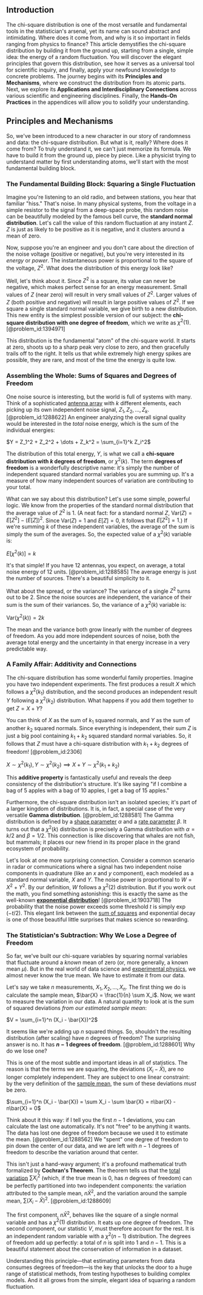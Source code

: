 ## Introduction
The chi-square distribution is one of the most versatile and fundamental tools in the statistician's arsenal, yet its name can sound abstract and intimidating. Where does it come from, and why is it so important in fields ranging from physics to finance? This article demystifies the chi-square distribution by building it from the ground up, starting from a single, simple idea: the energy of a random fluctuation. You will discover the elegant principles that govern this distribution, see how it serves as a universal tool for scientific inquiry, and finally, apply your newfound knowledge to concrete problems. The journey begins with its **Principles and Mechanisms**, where we construct the distribution from its atomic parts. Next, we explore its **Applications and Interdisciplinary Connections** across various scientific and engineering disciplines. Finally, the **Hands-On Practices** in the appendices will allow you to solidify your understanding.

## Principles and Mechanisms

So, we've been introduced to a new character in our story of randomness and data: the chi-square distribution. But what is it, really? Where does it come from? To truly understand it, we can't just memorize its formula. We have to build it from the ground up, piece by piece. Like a physicist trying to understand matter by first understanding atoms, we'll start with the most fundamental building block.

### The Fundamental Building Block: Squaring a Single Fluctuation

Imagine you're listening to an old radio, and between stations, you hear that familiar "hiss." That's noise. In many physical systems, from the voltage in a simple resistor to the signal from a deep-space probe, this random noise can be beautifully modeled by the famous bell curve, the **standard normal distribution**. Let's call the value of this random fluctuation at any instant $Z$. $Z$ is just as likely to be positive as it is negative, and it clusters around a mean of zero.

Now, suppose you're an engineer and you don't care about the direction of the noise voltage (positive or negative), but you're very interested in its *energy* or *power*. The instantaneous power is proportional to the square of the voltage, $Z^2$. What does the distribution of this energy look like?

Well, let's think about it. Since $Z^2$ is a square, its value can never be negative, which makes perfect sense for an energy measurement. Small values of $Z$ (near zero) will result in very small values of $Z^2$. Larger values of $Z$ (both positive and negative) will result in large positive values of $Z^2$. If we square a single standard normal variable, we give birth to a new distribution. This new entity is the simplest possible version of our subject: the **chi-square distribution with one degree of freedom**, which we write as $\chi^2(1)$. [@problem_id:1394971]

This distribution is the fundamental "atom" of the chi-square world. It starts at zero, shoots up to a sharp peak very close to zero, and then gracefully trails off to the right. It tells us that while extremely high energy spikes are possible, they are rare, and most of the time the energy is quite low.

### Assembling the Whole: Sums of Squares and Degrees of Freedom

One noise source is interesting, but the world is full of systems with many. Think of a sophisticated [antenna array](@article_id:260347) with $k$ different elements, each picking up its own independent noise signal, $Z_1, Z_2, \ldots, Z_k$. [@problem_id:1288622] An engineer analyzing the overall signal quality would be interested in the *total* noise energy, which is the sum of the individual energies:

$Y = Z_1^2 + Z_2^2 + \dots + Z_k^2 = \sum_{i=1}^k Z_i^2$

The distribution of this total energy, $Y$, is what we call a **chi-square distribution with $k$ degrees of freedom**, or $\chi^2(k)$. The term **degrees of freedom** is a wonderfully descriptive name: it's simply the number of independent squared standard normal variables you are summing up. It's a measure of how many independent sources of variation are contributing to your total.

What can we say about this distribution? Let's use some simple, powerful logic. We know from the properties of the standard normal distribution that the average value of $Z^2$ is 1. (A neat fact: for a standard normal $Z$, $\text{Var}(Z) = E[Z^2] - (E[Z])^2$. Since $\text{Var}(Z)=1$ and $E[Z]=0$, it follows that $E[Z^2]=1$.) If we're summing $k$ of these independent variables, the average of the sum is simply the sum of the averages. So, the expected value of a $\chi^2(k)$ variable is:

$E[\chi^2(k)] = k$

It's that simple! If you have 12 antennas, you expect, on average, a total noise energy of 12 units. [@problem_id:1288585] The average energy is just the number of sources. There's a beautiful simplicity to it.

What about the spread, or the variance? The variance of a single $Z^2$ turns out to be 2. Since the noise sources are independent, the variance of their sum is the sum of their variances. So, the variance of a $\chi^2(k)$ variable is:

$\text{Var}(\chi^2(k)) = 2k$

The mean and the variance both grow linearly with the number of degrees of freedom. As you add more independent sources of noise, both the average total energy and the uncertainty in that energy increase in a very predictable way.

### A Family Affair: Additivity and Connections

The chi-square distribution has some wonderful family properties. Imagine you have two independent experiments. The first produces a result $X$ which follows a $\chi^2(k_1)$ distribution, and the second produces an independent result $Y$ following a $\chi^2(k_2)$ distribution. What happens if you add them together to get $Z = X + Y$?

You can think of $X$ as the sum of $k_1$ squared normals, and $Y$ as the sum of another $k_2$ squared normals. Since everything is independent, their sum $Z$ is just a big pool containing $k_1 + k_2$ squared standard normal variables. So, it follows that $Z$ must have a chi-square distribution with $k_1 + k_2$ degrees of freedom! [@problem_id:2306]

$X \sim \chi^2(k_1), Y \sim \chi^2(k_2) \implies X+Y \sim \chi^2(k_1 + k_2)$

This **additive property** is fantastically useful and reveals the deep consistency of the distribution's structure. It's like saying "if I combine a bag of 5 apples with a bag of 10 apples, I get a bag of 15 apples."

Furthermore, the chi-square distribution isn't an isolated species; it's part of a larger kingdom of distributions. It is, in fact, a special case of the very versatile **Gamma distribution**. [@problem_id:1288581] The Gamma distribution is defined by a [shape parameter](@article_id:140568) $\alpha$ and a [rate parameter](@article_id:264979) $\beta$. It turns out that a $\chi^2(k)$ distribution is precisely a Gamma distribution with $\alpha = k/2$ and $\beta = 1/2$. This connection is like discovering that whales are not fish, but mammals; it places our new friend in its proper place in the grand ecosystem of probability.

Let's look at one more surprising connection. Consider a common scenario in radar or communications where a signal has two independent noise components in quadrature (like an $x$ and $y$ component), each modeled as a standard normal variable, $X$ and $Y$. The noise power is proportional to $W = X^2 + Y^2$. By our definition, $W$ follows a $\chi^2(2)$ distribution. But if you work out the math, you find something astonishing: this is exactly the same as the well-known **[exponential distribution](@article_id:273400)**! [@problem_id:1903718] The probability that the noise power exceeds some threshold $t$ is simply $\exp(-t/2)$. This elegant link between the [sum of squares](@article_id:160555) and exponential decay is one of those beautiful little surprises that makes science so rewarding.

### The Statistician's Subtraction: Why We Lose a Degree of Freedom

So far, we've built our chi-square variables by squaring normal variables that fluctuate around a *known* mean of zero (or, more generally, a known mean $\mu$). But in the real world of data science and [experimental physics](@article_id:264303), we almost never know the true mean. We have to estimate it from our data.

Let's say we take $n$ measurements, $X_1, X_2, \ldots, X_n$. The first thing we do is calculate the sample mean, $\bar{X} = \frac{1}{n} \sum X_i$. Now, we want to measure the variation in our data. A natural quantity to look at is the sum of squared deviations *from our estimated sample mean*:

$V = \sum_{i=1}^n (X_i - \bar{X})^2$

It seems like we're adding up $n$ squared things. So, shouldn't the resulting distribution (after scaling) have $n$ degrees of freedom? The surprising answer is no. It has **$n-1$ degrees of freedom**. [@problem_id:1288601] Why do we lose one?

This is one of the most subtle and important ideas in all of statistics. The reason is that the terms we are squaring, the deviations $(X_i - \bar{X})$, are no longer completely independent. They are subject to one linear constraint: by the very definition of the [sample mean](@article_id:168755), the sum of these deviations *must* be zero.

$\sum_{i=1}^n (X_i - \bar{X}) = \sum X_i - \sum \bar{X} = n\bar{X} - n\bar{X} = 0$

Think about it this way: if I tell you the first $n-1$ deviations, you can calculate the last one automatically. It's not "free" to be anything it wants. The data has lost one degree of freedom because we used it to estimate the mean. [@problem_id:1288562] We "spent" one degree of freedom to pin down the center of our data, and we are left with $n-1$ degrees of freedom to describe the variation around that center.

This isn't just a hand-wavy argument; it's a profound mathematical truth formalized by **Cochran's Theorem**. The theorem tells us that the [total variation](@article_id:139889) $\sum X_i^2$ (which, if the true mean is 0, has $n$ degrees of freedom) can be perfectly partitioned into two independent components: the variation attributed to the sample mean, $n\bar{X}^2$, and the variation around the sample mean, $\sum (X_i - \bar{X})^2$. [@problem_id:1288609]

The first component, $n\bar{X}^2$, behaves like the square of a single normal variable and has a $\chi^2(1)$ distribution. It eats up one degree of freedom. The second component, our statistic $V$, must therefore account for the rest. It is an independent random variable with a $\chi^2(n-1)$ distribution. The degrees of freedom add up perfectly: a total of $n$ is split into 1 and $n-1$. This is a beautiful statement about the conservation of information in a dataset.

Understanding this principle—that estimating parameters from data consumes degrees of freedom—is the key that unlocks the door to a huge range of statistical methods, from testing hypotheses to building complex models. And it all grows from the simple, elegant idea of squaring a random fluctuation.